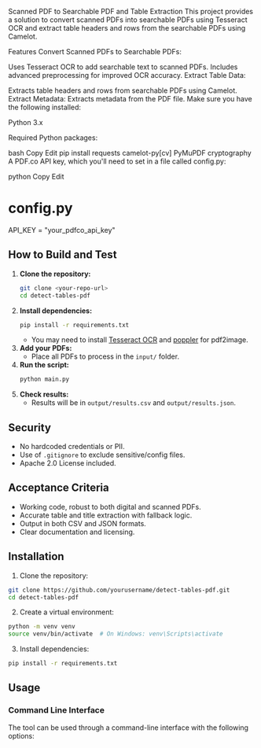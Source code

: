 Scanned PDF to Searchable PDF and Table Extraction
This project provides a solution to convert scanned PDFs into searchable PDFs using Tesseract OCR and extract table headers and rows from the searchable PDFs using Camelot.

Features
Convert Scanned PDFs to Searchable PDFs:

Uses Tesseract OCR to add searchable text to scanned PDFs.
Includes advanced preprocessing for improved OCR accuracy.
Extract Table Data:

Extracts table headers and rows from searchable PDFs using Camelot.
Extract Metadata:
Extracts metadata from the PDF file.
Make sure you have the following installed:

Python 3.x

Required Python packages:

bash
Copy
Edit
pip install requests camelot-py[cv] PyMuPDF cryptography
A PDF.co API key, which you'll need to set in a file called config.py:

python
Copy
Edit
# config.py
API_KEY = "your_pdfco_api_key"

## How to Build and Test

1. **Clone the repository:**
   ```bash
   git clone <your-repo-url>
   cd detect-tables-pdf
   ```
2. **Install dependencies:**
   ```bash
   pip install -r requirements.txt
   ```
   - You may need to install [Tesseract OCR](https://github.com/tesseract-ocr/tesseract) and [poppler](http://blog.alivate.com.au/poppler-windows/) for pdf2image.
3. **Add your PDFs:**
   - Place all PDFs to process in the `input/` folder.
4. **Run the script:**
   ```bash
   python main.py
   ```
5. **Check results:**
   - Results will be in `output/results.csv` and `output/results.json`.

## Security
- No hardcoded credentials or PII.
- Use of `.gitignore` to exclude sensitive/config files.
- Apache 2.0 License included.

## Acceptance Criteria
- Working code, robust to both digital and scanned PDFs.
- Accurate table and title extraction with fallback logic.
- Output in both CSV and JSON formats.
- Clear documentation and licensing.

## Installation

1. Clone the repository:
```bash
git clone https://github.com/yourusername/detect-tables-pdf.git
cd detect-tables-pdf
```

2. Create a virtual environment:
```bash
python -m venv venv
source venv/bin/activate  # On Windows: venv\Scripts\activate
```

3. Install dependencies:
```bash
pip install -r requirements.txt
```

## Usage

### Command Line Interface

The tool can be used through a command-line interface with the following options:
